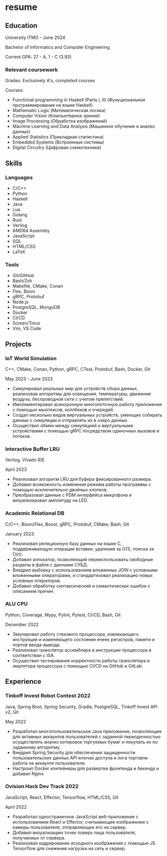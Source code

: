 # resume

## Education

University ITMO - June 2024

Bachelor of Informatics and Computer Engineering

Current GPA: 27 - A, 1 - C (3.93)

### Relevant coursework

Grades: Exclusively A's, completed courses

Courses:

* Functional programming in Haskell (Parts I, II) (Функциональное программирование на языке Haskell)
* Mathematic Logic (Математическая логика)
* Computer Vision (Компьютерное зрение)
* Image Processing (Обработка изображений)
* Machine Learning and Data Analysis (Машинное обучение и анализ данных)
* Applied Statistics (Прикладная статистика)
* Embedded Systems (Встроенные системы)
* Digital Circuitry (Цифровая схемотехника)

## Skills

### Languages

* C/C++
* Python
* Haskell
* Java
* Lua
* Golang
* Rust
* Verilog
* AMD64 Assembly
* JavaScript
* SQL
* HTML/CSS
* LaTeX

### Tools

* Git/GitHub
* Bash/Zsh
* Makefile, CMake, Conan
* Flex, Bison
* gRPC, Protobuf
* Node.js
* PostgreSQL, MongoDB
* Docker
* CI/CD
* Screen/Tmux
* Vim, VS Code


## Projects

### IoT World Simulation

C++, CMake, Conan, Python, gRPC, CTest, Protobuf, Bash, Docker, Git

May 2023 - June 2023

* Симулировал реальных мир для устройств сбора данных, реализовав алгоритмы для освещения, температуры, движения воздуха, беспроводной сети с учетом препятствий.
* Имплементировал асинхронную многопоточную работу приложения с помощью мьютексов, коллбеков и очередей.
* Создал несколько видов виртуальных устройств, умеющих собирать данные с симуляции и отправлять их в озеро данных.
* Осуществил обмен между симуляцией и виртуальными устройствами с помощью gRPC посредством одиночных вызовов и потоков.

### Interactive Buffer LRU

Verilog, Vivado IDE

April 2023

* Реализовал алгоритм LRU для буфера фиксированного размера.
* Добавил возможность изменения режима работы программы с помощью исключительно двойных хлопков.
* Преобразовал данные с PDM интерфейса микрофона и визуализировал амплитуду на LED.

### Academic Relational DB

C/C++, Bison/Flex, Boost, gRPC, Protobuf, CMake, Bash, Git

January 2023

* Реализовал реляционную базу данных на языке C, поддерживающую операции вставки, удаления за O(1), поиска за O(n).
* Добавил аллокатор, позволяющий переиспользовать свободные разделы в файле с данными СУБД.
* Внедрил выборку с использованием вложенных JOIN с условными вложенными операторами, и стандартизовал реализацию новых условных операторов.
* Добавил обработку синтаксический и семантических ошибок с описанием причин.

### ALU CPU

Python, Coverage, Mypy, Pylint, Pytest, CI/CD, Bash, Git

December 2022

* Эмулировал работу стекового процессора, извлекающего инструкции и изменяющего состояние ячеек регистров, памяти и портов ввода-вывода.
* Реализовал транслятор ассемблера в инструкции процессора в соответствии с ISA.
* Осуществил тестирование корректности работы транслятора и эмулятора процессора с помощью CI/CD на GitHub и GitLab.

## Experience

### Tinkoff Invest Robot Contest 2022

Java, Spring Boot, Spring Security, Gradle, PostgreSQL, Tinkoff Invest API v2, Git

May 2022

* Разработал многопользовательское Java приложение, позволяющее для активных аккаунтов пользователей с заданной периодичностью осуществлять анализ котировок торгуемых бумаг и покупать их по заданному алгоритму.
* Внедрил Spring Security для обеспечения защищенности пользовательских данных API ключах доступа и лога торговли работа на аккаунте пользователя.
* Настроил Docker контейнеры для развертки фронтенда и бекенда и добавил Nginx

### Ovision Hack Dev Track 2022

JavaScript, React, Effector, Tensorflow, HTML/CSS, Git

April 2022

* Разработал одностраничное JavaScript веб-приложение с использованием React и Effector, считывающее изображение с камеры пользователя, отправляющее его на сервер.
* Добавил визуализацию точек поверх лица пользователя, получаемых от сервера.
* Реализовал кадрирование исходного изображения с помощью JS Tensorflow для снижения нагрузки на сеть и сервер.

